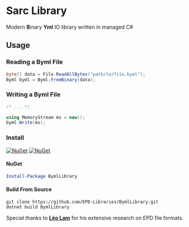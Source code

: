 # Sarc Library

Modern **B**inary **Yml** IO library written in managed C#

## Usage

### Reading a Byml File

```cs
byte[] data = File.ReadAllBytes("path/to/file.byml");
Byml byml = Byml.FromBinary(data);
```

### Writing a Byml File

```cs
/* ... */

using MemoryStream ms = new();
byml.Write(ms);
```

### Install

[![NuGet](https://img.shields.io/nuget/v/BymlLibrary.svg)](https://www.nuget.org/packages/BymlLibrary) [![NuGet](https://img.shields.io/nuget/dt/BymlLibrary.svg)](https://www.nuget.org/packages/BymlLibrary)

#### NuGet
```powershell
Install-Package BymlLibrary
```

#### Build From Source
```batch
git clone https://github.com/EPD-Libraries/BymlLibrary.git
dotnet build BymlLibrary
```

Special thanks to **[Léo Lam](https://github.com/leoetlino)** for his extensive research on EPD file formats.